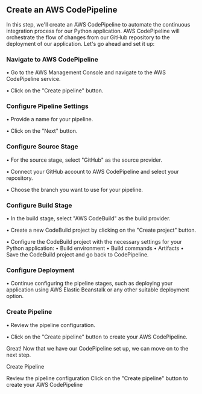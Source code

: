 ## Create an AWS CodePipeline 

In this step, we'll create an AWS CodePipeline to automate the continuous integration process for our Python application. AWS CodePipeline will orchestrate the flow of changes from our GitHub repository to the deployment of our application. Let's go ahead and set it up:

### Navigate to AWS CodePipeline

• Go to the AWS Management Console and navigate to the AWS CodePipeline service.

• Click on the "Create pipeline" button.

### Configure Pipeline Settings

• Provide a name for your pipeline.

• Click on the "Next" button.

### Configure Source Stage

• For the source stage, select "GitHub" as the source provider.

• Connect your GitHub account to AWS CodePipeline and select your repository.

• Choose the branch you want to use for your pipeline.

### Configure Build Stage

• In the build stage, select "AWS CodeBuild" as the build provider.

• Create a new CodeBuild project by clicking on the "Create project" button.

• Configure the CodeBuild project with the necessary settings for your Python application:
  • Build environment
  • Build commands
  • Artifacts
• Save the CodeBuild project and go back to CodePipeline.

### Configure Deployment

• Continue configuring the pipeline stages, such as deploying your application using AWS Elastic Beanstalk or any other suitable deployment option.

### Create Pipeline

• Review the pipeline configuration.

• Click on the "Create pipeline" button to create your AWS CodePipeline.

Great! Now that we have our CodePipeline set up, we can move on to the next step.


Create Pipeline

Review the pipeline configuration
Click on the "Create pipeline" button to create your AWS CodePipeline
